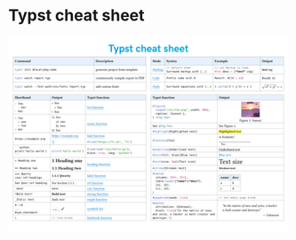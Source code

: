 # Typst cheat sheet

[![Typst cheat sheet](cheat-sheet.png)](https://github.com/mewmew/cheat-sheet-typ/raw/master/cheat-sheet.pdf)
